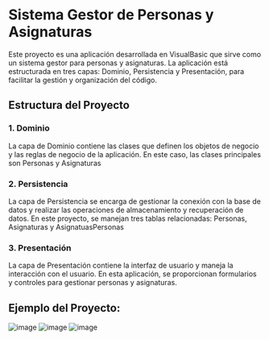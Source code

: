 # Sistema Gestor de Personas y Asignaturas
Este proyecto es una aplicación desarrollada en VisualBasic que sirve como un sistema gestor para personas y asignaturas. La aplicación está estructurada en tres capas: Dominio, Persistencia y Presentación, para facilitar la gestión y organización del código.

## Estructura del Proyecto
### 1. Dominio
La capa de Dominio contiene las clases que definen los objetos de negocio y las reglas de negocio de la aplicación. En este caso, las clases principales son Personas y Asignaturas
### 2. Persistencia
La capa de Persistencia se encarga de gestionar la conexión con la base de datos y realizar las operaciones de almacenamiento y recuperación de datos. En este proyecto, se manejan tres tablas relacionadas: Personas, Asignaturas y AsignatuasPersonas
### 3. Presentación
La capa de Presentación contiene la interfaz de usuario y maneja la interacción con el usuario. En esta aplicación, se proporcionan formularios y controles para gestionar personas y asignaturas.
## Ejemplo del Proyecto:
![image](https://github.com/Atc14/Proyecto3_VisualBasic/assets/132264984/73381372-d581-4897-84c3-16841bf413d2)
![image](https://github.com/Atc14/Proyecto3_VisualBasic/assets/132264984/2e9e3811-4c38-407f-b80b-006a5627fd16)
![image](https://github.com/Atc14/Proyecto3_VisualBasic/assets/132264984/545e163a-efd7-4ad3-a87d-8b11bdf1d5ce)


